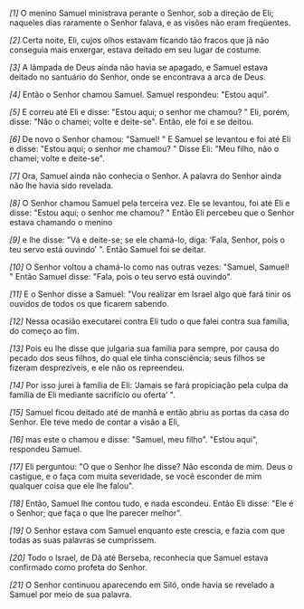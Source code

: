 *[1]* O menino Samuel ministrava perante o Senhor, sob a direção de Eli; naqueles dias raramente o Senhor falava, e as visões não eram freqüentes.

*[2]* Certa noite, Eli, cujos olhos estavam ficando tão fracos que já não conseguia mais enxergar, estava deitado em seu lugar de costume.

*[3]* A lâmpada de Deus ainda não havia se apagado, e Samuel estava deitado no santuário do Senhor, onde se encontrava a arca de Deus.

*[4]* Então o Senhor chamou Samuel. Samuel respondeu: "Estou aqui".

*[5]* E correu até Eli e disse: "Estou aqui; o senhor me chamou? " Eli, porém, disse: "Não o chamei; volte e deite-se". Então, ele foi e se deitou.

*[6]* De novo o Senhor chamou: "Samuel! " E Samuel se levantou e foi até Eli e disse: "Estou aqui; o senhor me chamou? " Disse Eli: "Meu filho, não o chamei; volte e deite-se".

*[7]* Ora, Samuel ainda não conhecia o Senhor. A palavra do Senhor ainda não lhe havia sido revelada.

*[8]* O Senhor chamou Samuel pela terceira vez. Ele se levantou, foi até Eli e disse: "Estou aqui; o senhor me chamou? " Então Eli percebeu que o Senhor estava chamando o menino

*[9]* e lhe disse: "Vá e deite-se; se ele chamá-lo, diga: ‘Fala, Senhor, pois o teu servo está ouvindo’ ". Então Samuel foi se deitar.

*[10]* O Senhor voltou a chamá-lo como nas outras vezes: "Samuel, Samuel! " Então Samuel disse: "Fala, pois o teu servo está ouvindo".

*[11]* E o Senhor disse a Samuel: "Vou realizar em Israel algo que fará tinir os ouvidos de todos os que ficarem sabendo.

*[12]* Nessa ocasião executarei contra Eli tudo o que falei contra sua família, do começo ao fim.

*[13]* Pois eu lhe disse que julgaria sua família para sempre, por causa do pecado dos seus filhos, do qual ele tinha consciência; seus filhos se fizeram desprezíveis, e ele não os repreendeu.

*[14]* Por isso jurei à família de Eli: ‘Jamais se fará propiciação pela culpa da família de Eli mediante sacrifício ou oferta’ ".

*[15]* Samuel ficou deitado até de manhã e então abriu as portas da casa do Senhor. Ele teve medo de contar a visão a Eli,

*[16]* mas este o chamou e disse: "Samuel, meu filho". "Estou aqui", respondeu Samuel.

*[17]* Eli perguntou: "O que o Senhor lhe disse? Não esconda de mim. Deus o castigue, e o faça com muita severidade, se você esconder de mim qualquer coisa que ele lhe falou".

*[18]* Então, Samuel lhe contou tudo, e nada escondeu. Então Eli disse: "Ele é o Senhor; que faça o que lhe parecer melhor".

*[19]* O Senhor estava com Samuel enquanto este crescia, e fazia com que todas as suas palavras se cumprissem.

*[20]* Todo o Israel, de Dã até Berseba, reconhecia que Samuel estava confirmado como profeta do Senhor.

*[21]* O Senhor continuou aparecendo em Siló, onde havia se revelado a Samuel por meio de sua palavra.

